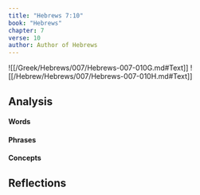 ```yaml
---
title: "Hebrews 7:10"
book: "Hebrews"
chapter: 7
verse: 10
author: Author of Hebrews
---
```

![[/Greek/Hebrews/007/Hebrews-007-010G.md#Text]]
![[/Hebrew/Hebrews/007/Hebrews-007-010H.md#Text]]

## Analysis

#### Words

#### Phrases

#### Concepts

## Reflections
